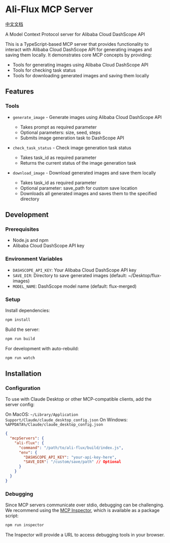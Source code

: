 # Ali-Flux MCP Server

[中文文档](README-zh.md)

A Model Context Protocol server for Alibaba Cloud DashScope API

This is a TypeScript-based MCP server that provides functionality to interact with Alibaba Cloud DashScope API for generating images and saving them locally. It demonstrates core MCP concepts by providing:

- Tools for generating images using Alibaba Cloud DashScope API
- Tools for checking task status
- Tools for downloading generated images and saving them locally

## Features

### Tools
- `generate_image` - Generate images using Alibaba Cloud DashScope API
  - Takes prompt as required parameter
  - Optional parameters: size, seed, steps
  - Submits image generation task to DashScope API

- `check_task_status` - Check image generation task status
  - Takes task_id as required parameter
  - Returns the current status of the image generation task

- `download_image` - Download generated images and save them locally
  - Takes task_id as required parameter
  - Optional parameter: save_path for custom save location
  - Downloads all generated images and saves them to the specified directory

## Development

### Prerequisites
- Node.js and npm
- Alibaba Cloud DashScope API key

### Environment Variables
- `DASHSCOPE_API_KEY`: Your Alibaba Cloud DashScope API key
- `SAVE_DIR`: Directory to save generated images (default: ~/Desktop/flux-images)
- `MODEL_NAME`: DashScope model name (default: flux-merged)

### Setup
Install dependencies:
```bash
npm install
```

Build the server:
```bash
npm run build
```

For development with auto-rebuild:
```bash
npm run watch
```

## Installation

### Configuration
To use with Claude Desktop or other MCP-compatible clients, add the server config:

On MacOS: `~/Library/Application Support/Claude/claude_desktop_config.json`
On Windows: `%APPDATA%/Claude/claude_desktop_config.json`

```json
{
  "mcpServers": {
    "ali-flux": {
      "command": "/path/to/ali-flux/build/index.js",
      "env": {
        "DASHSCOPE_API_KEY": "your-api-key-here",
        "SAVE_DIR": "/custom/save/path" // Optional
      }
    }
  }
}
```

### Debugging

Since MCP servers communicate over stdio, debugging can be challenging. We recommend using the [MCP Inspector](https://github.com/modelcontextprotocol/inspector), which is available as a package script:

```bash
npm run inspector
```

The Inspector will provide a URL to access debugging tools in your browser.

